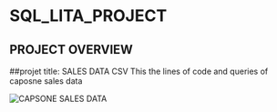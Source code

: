 # SQL_LITA_PROJECT
## PROJECT OVERVIEW

##projet title: SALES DATA CSV
This the lines of code and queries of caposne sales data

![CAPSONE SALES DATA](https://github.com/user-attachments/assets/a5893467-61a1-4e67-9aa4-dc17ef885a58)





































